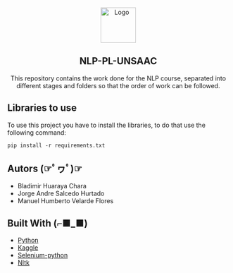 <br />
<p align="center">
  <a href="https://github.com/othneildrew/Best-README-Template">
    <img src="https://pa1.narvii.com/6463/ea0393633dc419d657126315d92ad86856cf7cd8_00.gif" alt="Logo" width="80" height="80">
  </a>

  <h2 align="center">NLP-PL-UNSAAC</h2>

  <p align="center">
    This repository contains the work done for the NLP course, separated into different stages and folders so that the order of work can be followed.
    <br />

  </p>
</p>



 

## Libraries to use
To use this project you have to install the libraries, to do that use the following command:
```
pip install -r requirements.txt
```

## Autors (☞ﾟヮﾟ)☞
* Bladimir Huaraya Chara
* Jorge Andre Salcedo Hurtado
* Manuel Humberto Velarde Flores

## Built With (⌐■_■)
* [Python](https://www.python.org/)
* [Kaggle](https://www.kaggle.com/)
* [Selenium-python](https://selenium-python.readthedocs.io/)
* [Nltk](https://www.nltk.org/)
